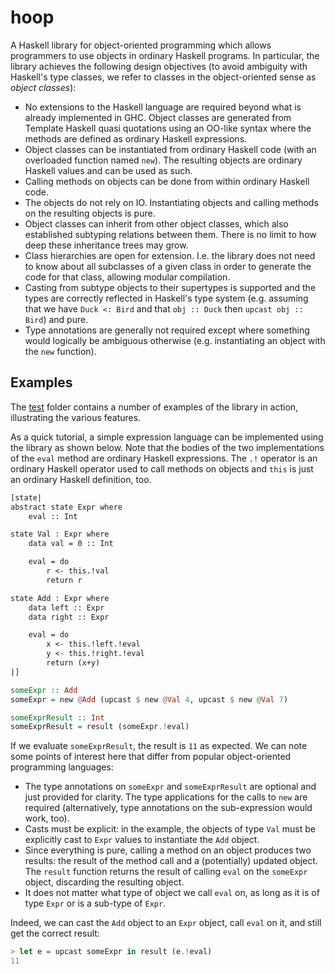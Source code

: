 # hoop

A Haskell library for object-oriented programming which allows programmers to use objects in ordinary Haskell programs. In particular, the library achieves the following design objectives (to avoid ambiguity with Haskell's type classes, we refer to classes in the object-oriented sense as _object classes_):

- No extensions to the Haskell language are required beyond what is already implemented in GHC. Object classes are generated from Template Haskell quasi quotations using an OO-like syntax where the methods are defined as ordinary Haskell expressions. 
- Object classes can be instantiated from ordinary Haskell code (with an overloaded function named `new`). The resulting objects are ordinary Haskell values and can be used as such.
- Calling methods on objects can be done from within ordinary Haskell code. 
- The objects do not rely on IO. Instantiating objects and calling methods on the resulting objects is pure. 
- Object classes can inherit from other object classes, which also established subtyping relations between them. There is no limit to how deep these inheritance trees may grow.
- Class hierarchies are open for extension. I.e. the library does not need to know about all subclasses of a given class in order to generate the code for that class, allowing modular compilation.
- Casting from subtype objects to their supertypes is supported and the types are correctly reflected in Haskell's type system (e.g. assuming that we have `Duck <: Bird` and that `obj :: Duck` then `upcast obj :: Bird`) and pure.
- Type annotations are generally not required except where something would logically be ambiguous otherwise (e.g. instantiating an object with the `new` function).

## Examples

The [test](https://github.com/mbg/hoop/tree/master/test) folder contains a number of examples of the library in action, illustrating the various features. 

As a quick tutorial, a simple expression language can be implemented using the library as shown below. Note that the bodies of the two implementations of the `eval` method are ordinary Haskell expressions. The `.!` operator is an ordinary Haskell operator used to call methods on objects and `this` is just an ordinary Haskell definition, too.

```haskell
[state|
abstract state Expr where
    eval :: Int

state Val : Expr where
    data val = 0 :: Int

    eval = do
        r <- this.!val
        return r

state Add : Expr where 
    data left :: Expr 
    data right :: Expr 

    eval = do 
        x <- this.!left.!eval 
        y <- this.!right.!eval 
        return (x+y)
|]

someExpr :: Add 
someExpr = new @Add (upcast $ new @Val 4, upcast $ new @Val 7)

someExprResult :: Int 
someExprResult = result (someExpr.!eval)
```

If we evaluate `someExprResult`, the result is `11` as expected. We can note some points of interest here that differ from popular object-oriented programming languages:

- The type annotations on `someExpr` and `someExprResult` are optional and just provided for clarity. The type applications for the calls to `new` are required (alternatively, type annotations on the sub-expression would work, too).
- Casts must be explicit: in the example, the objects of type `Val` must be explicitly cast to `Expr` values to instantiate the `Add` object.
- Since everything is pure, calling a method on an object produces two results: the result of the method call and a (potentially) updated object. The `result` function returns the result of calling `eval` on the `someExpr` object, discarding the resulting object.
- It does not matter what type of object we call `eval` on, as long as it is of type `Expr` or is a sub-type of `Expr`.

Indeed, we can cast the `Add` object to an `Expr` object, call `eval` on it, and still get the correct result:

```haskell
> let e = upcast someExpr in result (e.!eval)
11
```
